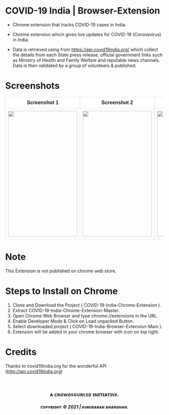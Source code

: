 # COVID-19 India | Browser-Extension

* Chrome extension that tracks COVID-19 cases in India.
* Chrome extension which gives live updates for COVID-19 (Coronavirus) in India.

* Data is retrieved using from https://api.covid19india.org/ which collect the details from each State press release, official government links such as Ministry of Health and Family Welfare and reputable news channels. Data is then validated by a group of volunteers & published.

# Screenshots
<table style="font-family: arial, sans-serif; border-collapse: collapse; width: 100%;">
  <tr style="background-color: #fff;">
    <th style="border: 1px solid #dddddd; text-align: center; padding: 8px;">Screenshot 1</th>
    <th style="border: 1px solid #dddddd; text-align: center; padding: 8px;">Screenshot 2</th>
    <th style="border: 1px solid #dddddd; text-align: center; padding: 8px;">Screenshot 3</th>
    <th style="border: 1px solid #dddddd; text-align: center; padding: 8px;">Screenshot 4</th>
  </tr>
  <tr>
  	<td style="border: 1px solid #dddddd; text-align: center; padding: 8px;"><img src="https://github.com/kurubaran18/Assets/blob/main/Covid19-Tracker-BrowserExtension/Screenshots/screenshot-1.png?raw=true" style="float: left;" width=220px height=400px /></td>
    <td style="border: 1px solid #dddddd; text-align: center; padding: 8px;"><img src="https://github.com/kurubaran18/Assets/blob/main/Covid19-Tracker-BrowserExtension/Screenshots/screenshot-2.png?raw=true" style="float: left;" width=220px height=400px /></td>
    <td style="border: 1px solid #dddddd; text-align: center; padding: 8px;"><img src="https://github.com/kurubaran18/Assets/blob/main/Covid19-Tracker-BrowserExtension/Screenshots/screenshot-3.png?raw=true" style="float: left;" width=220px height=400px /></td>
    <td style="border: 1px solid #dddddd; text-align: center; padding: 8px;"><img src="https://github.com/kurubaran18/Assets/blob/main/Covid19-Tracker-BrowserExtension/Screenshots/screenshot-4.png?raw=true" style="float: left;" width=220px height=400px /></td>
  </tr>
</table>

# Note
This Extension is not published on chrome web store.

# Steps to Install on Chrome

1. Clone and Download the Project ( COVID-19-India-Chrome-Extension ).<br>
2. Extract COVID-19-India-Chrome-Extension-Master.<br>
3. Open Chrome Web Browser and type chrome://extensions in the URL.<br>
4. Enable Developer Mode & Click on Load unpacked Button.<br>
5. Select downloaded project ( COVID-19-India-Browser-Extension-Main ).<br>
6. Extension will be added in your chrome browser with icon on top right.

# Credits

Thanks to covid19india.org for the wonderful API (http://api.covid19india.org)

<br>
<h3 align="center">ᴀ ᴄʀᴏᴡᴅꜱᴏᴜʀᴄᴇᴅ ɪɴɪᴛɪᴀᴛɪᴠᴇ.</h3>
<h5 align="center">ᴄᴏᴘʏʀɪɢʜᴛ © 2021 | ᴋᴜʀᴜʙᴀʀᴀɴ ᴀɴᴀɴᴅʜᴀɴ.</h5>
